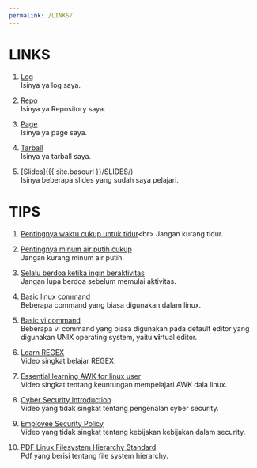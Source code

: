 ```yaml
---
permalink: /LINKS/
---
```


# LINKS

1. [Log](https://github.com/ferdinandamos/os212/blob/master/TXT/mylog.txt)<br>
Isinya ya log saya.

2. [Repo](https://github.com/ferdinandamos/os212)<br>
Isinya ya Repository saya.

3. [Page](https://ferdinandamos.github.io/os212/)<br>
Isinya ya page saya.

4. [Tarball](https://os.vlsm.org/Log/ferdinandamos.tar.bz2.txt)<br>
Isinya ya tarball saya.

5. [Slides]({{ site.baseurl }}/SLIDES/)<br>
Isinya beberapa slides yang sudah saya pelajari.

# TIPS
 
1. [Pentingnya waktu cukup untuk tidur](https://www.alodokter.com/5-kondisi-yang-bisa-dialami-jika-kurang-tidur#:~:text=Inilah%20sebabnya%2C%20orang%20yang%20kurang,gangguan%20suasana%20hati%20dan%20kecemasan.)<br>
Jangan kurang tidur.

2. [Pentingnya minum air putih cukup](https://health.kompas.com/read/2020/11/18/101000568/12-akibat-kurang-minum-air-putih-yang-tak-boleh-disepelekan?page=all)<br>
Jangan kurang minum air putih.

3. [Selalu berdoa ketika ingin beraktivitas](https://tugujatim.id/5-manfaat-berdoa-sebelum-memulai-aktivitas/)<br>
Jangan lupa berdoa sebelum memulai aktivitas.

4. [Basic linux command](https://linoxide.com/essential-linux-basic-commands/)<br>
Beberapa command yang biasa digunakan dalam linux.

5. [Basic vi command](https://www.cs.colostate.edu/helpdocs/vi.html)<br>
Beberapa vi command yang biasa digunakan pada default editor yang digunakan UNIX operating system, yaitu **vi**rtual editor.

6. [Learn REGEX](https://www.youtube.com/watch?v=bgBWp9EIlMM)<br>
Video singkat belajar REGEX.

7. [Essential learning AWK for linux user](https://www.youtube.com/watch?v=9YOZmI-zWok)<br>
Video singkat tentang keuntungan mempelajari AWK dala linux.

8. [Cyber Security Introduction](https://www.youtube.com/watch?v=rcDO8km6R6c)<br>
Video yang tidak singkat tentang pengenalan cyber security.

9. [Employee Security Policy](https://www.youtube.com/watch?v=CivG_2UqKMg)<br>
Video yang tidak singkat tentang kebijakan kebijakan dalam security.

10. [PDF Linux Filesystem Hierarchy Standard](https://refspecs.linuxfoundation.org/FHS_3.0/fhs-3.0.pdf)<br>
Pdf yang berisi tentang file system hierarchy.
